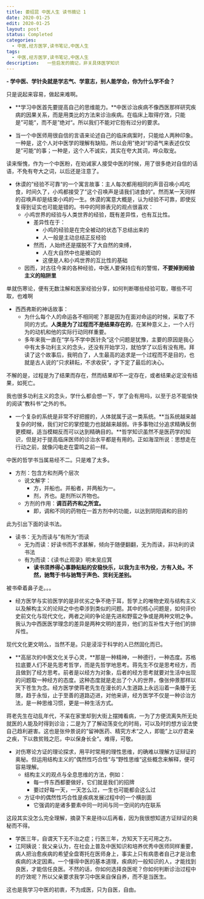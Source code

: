 ```yaml
---
title: 娄绍昆 中医人生 读书摘记 1
date: 2020-01-25
edit: 2020-01-25
layout: post
status: Completed
categories:
  - 中医,经方医学,读书笔记,中医人生
tags:
  - 中医,经方医学,读书笔记,中医人生
description:   一些启发的摘记，非关具体医学知识
---
```


**- 学中医、学针灸就是学志气、学意志，别人能学会，你为什么学不会？**

只是说起来容易，做起来难啊。

- **学习中医首先要提高自己的思维能力。**中医诊治疾病不像西医那样研究疾病的因果关系，而是用类比的方法来诊治疾病。在临床上取得疗效，只能是”可能“，而不是”绝对“。所以我们不能对它抱有过分的要求。

- 当一个中医师用很自信的言语来论述自己的临床病案时，只能给人两种印象。一种是，这个人对中医学的理解有缺陷，所以会用”绝对“的语气来表述仅仅是”可能“的事；一种是，这个人不诚实，其实在夸大其词，哗众取宠。

读来惭愧，作为一个中医粉，在劝诫家人接受中医的时候，用了很多绝对自信的话语，不免有夸大之词，以后还是注意了。

- 休谟的”经验不可靠“的一个寓言故事：主人每次都用相同的声音召唤小鸡吃食，时间久了，小鸡都接受了”这个召唤声是请我们进食的”。然而某一天同样的召唤声却是结束小鸡的一生。休谟的寓意大概是，认为经验不可靠，即使反复得到证实也可能是错的。书中的阿骅表兄的观点很喜欢：
  - 小鸡世界的经验与人类世界的经验，既有差异性，也有互比性。
    - 差异性在于：
      - 小鸡的经验是在完全被动的状态下总结出来的
      - 人一般是主动总结正反经验
    - 然而，人始终还是摆脱不了大自然的束缚，
      - 人在大自然中也是被动的
      - 这便是人和小鸡世界的互比性的基础
  - 因而，对古往今来的各种经验，中医人要保持应有的警惕，**不要掉到经验主义的陷阱里**

单就伤寒论，便有无数注解和医家经验分享，如何判断哪些经验可取，哪些不可取，也难啊

- 西西弗斯的神话故事：
  - 为什么每个人的命运各不相同呢？那是因为在面对命运的时候，采取了不同的方式。**人类是为了过程而不是结果存在的**，在某种意义上，一个人行为的动机和他的实际行动同样重要。
  - 多年来我一直在“学与不学中医针灸“这个问题是犹豫，主要的原因是我心中有太多功利主义的念头，还没有开始学习，就怕学了以后有没有用。拜读了这个故事后，我明白了，人生最高的追求是一个过程而不是目的，也就是古人说的”只求耕耘，不求收获“，才下定了最后的决心。

不解的是，过程是为了结果而存在，然而结果却不一定存在，或者结果必定没有结果，如死亡。

我也很多功利主义的念头，学什么都会想一下，学了会有用吗，以至于总不能愉快的阅读”教科书“之外的书。

- 一个复杂的系统是非常不好把握的，人体就属于这一类系统。**当系统越来越复杂的时候，我们对它的掌控能力也就越来越弱。许多事物过分追求精确反倒更模糊，适当模糊反而可以达到精确目的。**哲学知识虽然不是医药学的知识，但是对于提高临床医师的诊治水平都是有用的。正如海涅所说：思想走在行动之前，就像闪电走在雷鸣之前一样。

中医的哲学书当属易经不二。只是难了太多。

- 方剂：包含方和剂两个层次
  - 说文解字：
    - 方，并船也。并船者，并两船为一。
    - 剂，齐也。是剂所以齐物也。
  - 方剂的作用：**调百药齐和之所宜。**
    - 即，调和不同的药物在一首方剂中的功能，以达到阴阳调和的目的

此为引出下面的读书法。

- 读书：无为而读与”有所为“而读
  - 无为而读：好读书而不求甚解，倾向于随便翻翻，无为而读，非功利的读书法
  - 有为而读：《读书止观录》明末吴应箕
    - **读书须养得心事静贴贴的安稳快乐，以我为主书为役，方有入处。不然，驰骛于书与驰骛于声色、货利无差别。**

被书牵着鼻子走。。。

- 经方医学与实验医学的是非优劣之争不绝于耳，哲学上的唯物史观与结构主义以及解构主义的论辩之中也牵涉到类似的问题。其中的核心问题是，如何评价史前文化与现代文化，两者之间的争论是先进和野蛮之争或是两种文明之争。我认为中西医医学理念的差异是两种文明的差异，他们的互补性大于他们的排斥性。

现代文化更文明么，当然不是。只是浸淫于科学的人已然固化而已。

- **高层次的中医文化关乎心灵，**那是一种精神，一种德行，一种态度。苏格拉底要人们不是先思考哲学，而是先哲学地思考。蒋先生不仅是思考经方，而且做到了经方思考。前者是以经方为对象，后者的经方思考就要对生活中出现的问题取一种经方的态度。这种态度就是走出了个人的世界，像张仲景那样以天下苍生为念。经方医学使蒋老先生在漫长的人生道路上永远沿着一条臻于无限，趋于永恒，止于至善的道路迈进，对他来讲，经方医学不仅是一种诊治方法，是一种思维习惯，更是一种生活方式。

蒋老先生在动乱年代，不呆在家里却到大街上摆摊看病，一为了方便流离失所无处就医的人能及时得到诊治；二是为了了解动荡变化的时局，可以及时的想方设法使自己趋利避害。这也是张仲景说的”留神医药、精究方术“之人，即能”上以疗君亲之疾，下以救贫贱之厄，中以保身长全“。难得，可敬。

- 对伤寒论方证的理论探求，用平时常用的理性思维，的确难以理解方证辩证的奥秘。但运用结构主义的”偶然性巧合性“与”野性思维“这些概念来解释，便可容易理解。
  - 结构主义的观点与全息思维的方法，例如：
    - 每一件东西都要做好，它们就是我们的招牌
    - 要过好每一天，一天怎么过，一生也可能都会这么过
  - 方证中的偶然性巧合性是疾病发展过程中的一个横剖面
    - 它强调的是诸多要素中同一时间与同一空间的内在联系

这段其实没怎么完全理解，摘录下来是待以后再看，因为我很想知道方证辩证的奥秘而不得。

- 学医三年，自谓天下无不治之症；行医三年，方知天下无可用之方。
- 江阿姨说：我父亲认为，在社会上普及中医知识和培养优秀中医师同样重要，病人把治愈疾病的希望全盘寄托在医师身上，事实上只有病患者自己才是治愈疾病的决定因素。一个懂得中医的基本道理，疾病的一般知识的人，才能找到良医，才能信任良医。不然的话，你如何选择良医呢？你如何判断诊治过程中的疗效呢？所以父亲要求我学习中医来自保自养，而不是当医生。

这也是我学习中医的初衷，不为成医，只为自医，自由。